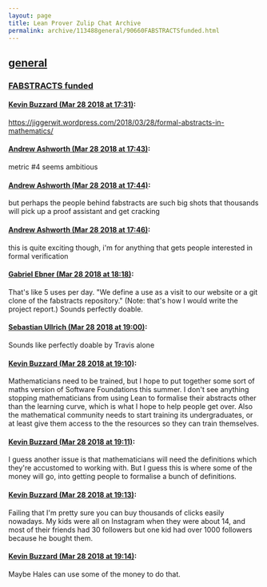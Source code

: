 ```yaml
---
layout: page
title: Lean Prover Zulip Chat Archive 
permalink: archive/113488general/90660FABSTRACTSfunded.html
---
```


## [general](index.html)
### [FABSTRACTS funded](90660FABSTRACTSfunded.html)

#### [Kevin Buzzard (Mar 28 2018 at 17:31)](https://leanprover.zulipchat.com/#narrow/stream/113488-general/topic/FABSTRACTS%20funded/near/124325364):
https://jiggerwit.wordpress.com/2018/03/28/formal-abstracts-in-mathematics/

#### [Andrew Ashworth (Mar 28 2018 at 17:43)](https://leanprover.zulipchat.com/#narrow/stream/113488-general/topic/FABSTRACTS%20funded/near/124325818):
metric #4 seems ambitious

#### [Andrew Ashworth (Mar 28 2018 at 17:44)](https://leanprover.zulipchat.com/#narrow/stream/113488-general/topic/FABSTRACTS%20funded/near/124325886):
but perhaps the people behind fabstracts are such big shots that thousands will pick up a proof assistant and get cracking

#### [Andrew Ashworth (Mar 28 2018 at 17:46)](https://leanprover.zulipchat.com/#narrow/stream/113488-general/topic/FABSTRACTS%20funded/near/124325958):
this is quite exciting though, i'm for anything that gets people interested in formal verification

#### [Gabriel Ebner (Mar 28 2018 at 18:18)](https://leanprover.zulipchat.com/#narrow/stream/113488-general/topic/FABSTRACTS%20funded/near/124327186):
That's like 5 uses per day.  "We define a use as a visit to our website or a git clone of the fabstracts repository."  (Note: that's how I would write the project report.)  Sounds perfectly doable.

#### [Sebastian Ullrich (Mar 28 2018 at 19:00)](https://leanprover.zulipchat.com/#narrow/stream/113488-general/topic/FABSTRACTS%20funded/near/124328523):
Sounds like perfectly doable by Travis alone

#### [Kevin Buzzard (Mar 28 2018 at 19:10)](https://leanprover.zulipchat.com/#narrow/stream/113488-general/topic/FABSTRACTS%20funded/near/124328825):
Mathematicians need to be trained, but I hope to put together some sort of maths version of Software Foundations this summer. I don't see anything stopping mathematicians from using Lean to formalise their abstracts other than the learning curve, which is what I hope to help people get over. Also the mathematical community needs to start training its undergraduates, or at least give them access to the the resources so they can train themselves.

#### [Kevin Buzzard (Mar 28 2018 at 19:11)](https://leanprover.zulipchat.com/#narrow/stream/113488-general/topic/FABSTRACTS%20funded/near/124328839):
I guess another issue is that mathematicians will need the definitions which they're accustomed to working with. But I guess this is where some of the money will go, into getting people to formalise a bunch of definitions.

#### [Kevin Buzzard (Mar 28 2018 at 19:13)](https://leanprover.zulipchat.com/#narrow/stream/113488-general/topic/FABSTRACTS%20funded/near/124328897):
Failing that I'm pretty sure you can buy thousands of clicks easily nowadays. My kids were all on Instagram when they were about 14, and most of their friends had 30 followers but one kid had over 1000 followers because he bought them.

#### [Kevin Buzzard (Mar 28 2018 at 19:14)](https://leanprover.zulipchat.com/#narrow/stream/113488-general/topic/FABSTRACTS%20funded/near/124328940):
Maybe Hales can use some of the money to do that.

